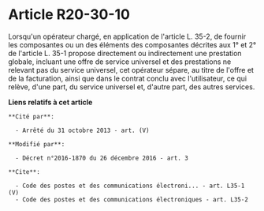 # Article R20-30-10

Lorsqu'un opérateur chargé, en application de l'article L. 35-2, de fournir les composantes ou un des éléments des
composantes décrites aux 1° et 2° de l'article L. 35-1 propose directement ou indirectement une prestation globale, incluant
une offre de service universel et des prestations ne relevant pas du service universel, cet opérateur sépare, au titre de
l'offre et de la facturation, ainsi que dans le contrat conclu avec l'utilisateur, ce qui relève, d'une part, du service
universel et, d'autre part, des autres services.

**Liens relatifs à cet article**

	**Cité par**:

	  - Arrêté du 31 octobre 2013 - art. (V)

	**Modifié par**:

	  - Décret n°2016-1870 du 26 décembre 2016 - art. 3

	**Cite**:

	  - Code des postes et des communications électroni... - art. L35-1 (V)
	  - Code des postes et des communications électroniques - art. L35-2
